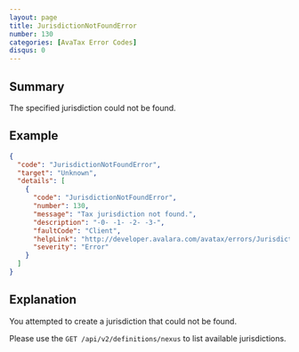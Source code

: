 ```yaml
---
layout: page
title: JurisdictionNotFoundError
number: 130
categories: [AvaTax Error Codes]
disqus: 0
---
```


## Summary

The specified jurisdiction could not be found.

## Example

```json
{
  "code": "JurisdictionNotFoundError",
  "target": "Unknown",
  "details": [
    {
      "code": "JurisdictionNotFoundError",
      "number": 130,
      "message": "Tax jurisdiction not found.",
      "description": "-0- -1- -2- -3-",
      "faultCode": "Client",
      "helpLink": "http://developer.avalara.com/avatax/errors/JurisdictionNotFoundError",
      "severity": "Error"
    }
  ]
}
```

## Explanation

You attempted to create a jurisdiction that could not be found.

Please use the `GET /api/v2/definitions/nexus` to list available jurisdictions.
